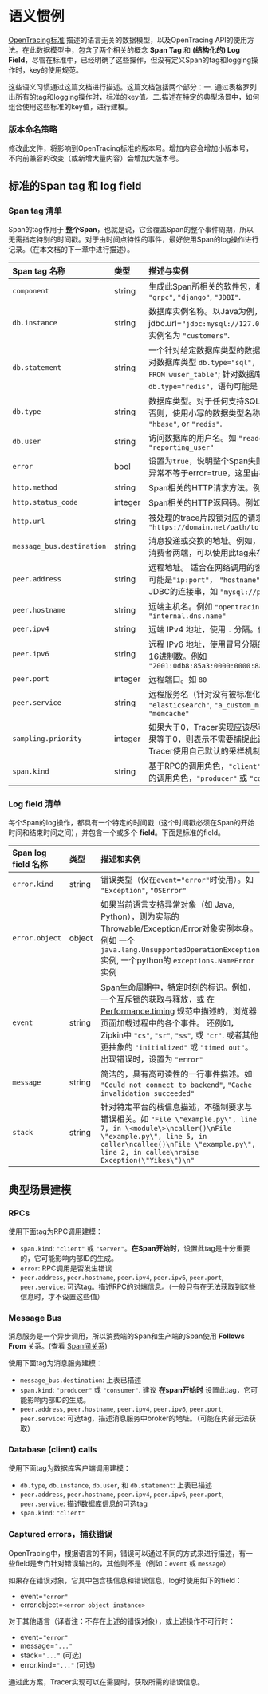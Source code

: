 # 语义惯例

[OpenTracing标准](./specification.md) 描述的语言无关的数据模型，以及OpenTracing API的使用方法。在此数据模型中，包含了两个相关的概念 **Span Tag** 和 **(结构化的) Log Field**，尽管在标准中，已经明确了这些操作，但没有定义Span的tag和logging操作时，key的使用规范。

这些语义习惯通过这篇文档进行描述。这篇文档包括两个部分：一. 通过表格罗列出所有的tag和logging操作时，标准的key值。二.描述在特定的典型场景中，如何组合使用这些标准的key值，进行建模。

### 版本命名策略

修改此文件，将影响到OpenTracing标准的版本号。增加内容会增加小版本号，不向前兼容的改变（或新增大量内容）会增加大版本号。

## 标准的Span tag 和 log field

### Span tag 清单

Span的tag作用于 **整个Span**，也就是说，它会覆盖Span的整个事件周期，所以无需指定特别的时间戳。对于由时间点特性的事件，最好使用Span的log操作进行记录。（在本文档的下一章中进行描述）。

| Span tag 名称 | 类型 | 描述与实例 |
|:--------------|:-----|:-------------------|
| `component` | string  | 生成此Span所相关的软件包，框架，类库或模块。如 `"grpc"`, `"django"`, `"JDBI"`. |
| `db.instance` | string | 数据库实例名称。以Java为例，如果 jdbc.url=`"jdbc:mysql://127.0.0.1:3306/customers"`，实例名为 `"customers"`. |
| `db.statement` | string | 一个针对给定数据库类型的数据库访问语句。例如， 针对数据库类型 `db.type="sql"`，语句可能是 `"SELECT * FROM wuser_table"`; 针对数据库类型为 `db.type="redis"`，语句可能是 `"SET mykey 'WuValue'"`. |
| `db.type` | string | 数据库类型。对于任何支持SQL的数据库，取值为 `"sql"`. 否则，使用小写的数据类型名称，如 `"cassandra"`, `"hbase"`, or `"redis"`. |
| `db.user` | string | 访问数据库的用户名。如 `"readonly_user"` 或 `"reporting_user"` |
| `error` | bool | 设置为`true`，说明整个Span失败。译者注：Span内发生异常不等于error=true，这里由被监控的应用系统决定 |
| `http.method` | string | Span相关的HTTP请求方法。例如 `"GET"`, `"POST"` |
| `http.status_code` | integer | Span相关的HTTP返回码。例如 200, 503, 404 |
| `http.url` | string | 被处理的trace片段锁对应的请求URL。 例如 `"https://domain.net/path/to?resource=here"` |
| `message_bus.destination` | string | 消息投递或交换的地址。例如，在Kafka中，在生产者或消费者两端，可以使用此tag来存储`"topic name"`。|
| `peer.address` | string | 远程地址。 适合在网络调用的客户端使用。存储的内容可能是`"ip:port"`， `"hostname"`，域名，甚至是一个JDBC的连接串，如 `"mysql://prod-db:3306"` |
| `peer.hostname` | string | 远端主机名。例如 `"opentracing.io"`, `"internal.dns.name"` |
| `peer.ipv4` | string | 远端 IPv4 地址，使用 `.` 分隔。例如 `"127.0.0.1"` |
| `peer.ipv6` | string | 远程 IPv6 地址，使用冒号分隔的元祖，每个元素为4位16进制数。例如 `"2001:0db8:85a3:0000:0000:8a2e:0370:7334"` |
| `peer.port` | integer | 远程端口。如 `80` |
| `peer.service` | string | 远程服务名（针对没有被标准化定义的`"service"`）。例如 `"elasticsearch"`, `"a_custom_microservice"`, `"memcache"` |
| `sampling.priority` | integer | 如果大于0，Tracer实现应该尽可能捕捉这个调用链。如果等于0，则表示不需要捕捉此调用链。如不存在，Tracer使用自己默认的采样机制。|
| `span.kind` | string | 基于RPC的调用角色，`"client"` 或 `"server"`. 基于消息的调用角色，`"producer"` 或 `"consumer"`|

### Log field 清单

每个Span的log操作，都具有一个特定的时间戳（这个时间戳必须在Span的开始时间和结束时间之间），并包含一个或多个 **field**。下面是标准的field。

| Span log field 名称 | 类型    | 描述和实例 |
|:--------------------|:--------|:-------------------|
| `error.kind` | string | 错误类型（仅在`event="error"`时使用）。如 `"Exception"`, `"OSError"` |
| `error.object` | object | 如果当前语言支持异常对象（如 Java, Python），则为实际的Throwable/Exception/Error对象实例本身。例如 一个 `java.lang.UnsupportedOperationException` 实例, 一个python的 `exceptions.NameError` 实例 |
| `event` | string | Span生命周期中，特定时刻的标识。例如，一个互斥锁的获取与释放，或 在[Performance.timing](https://developer.mozilla.org/en-US/docs/Web/API/PerformanceTiming) 规范中描述的，浏览器页面加载过程中的各个事件。 还例如，Zipkin中 `"cs"`, `"sr"`, `"ss"`, 或 `"cr"`. 或者其他更抽象的 `"initialized"` 或 `"timed out"`。出现错误时，设置为 `"error"` |
| `message` | string | 简洁的，具有高可读性的一行事件描述。如 `"Could not connect to backend"`, `"Cache invalidation succeeded"` |
| `stack` | string | 针对特定平台的栈信息描述，不强制要求与错误相关。如 `"File \"example.py\", line 7, in \<module\>\ncaller()\nFile \"example.py\", line 5, in caller\ncallee()\nFile \"example.py\", line 2, in callee\nraise Exception(\"Yikes\")\n"` |

## 典型场景建模

### RPCs

使用下面tag为RPC调用建模：

- `span.kind`: `"client"` 或 `"server"`。**在Span开始时**，设置此tag是十分重要的，它可能影响内部ID的生成。
- `error`: RPC调用是否发生错误
- `peer.address`, `peer.hostname`, `peer.ipv4`, `peer.ipv6`, `peer.port`, `peer.service`: 可选tag。描述RPC的对端信息。（一般只有在无法获取到这些信息时，才不设置这些值）

### Message Bus

消息服务是一个异步调用，所以消费端的Span和生产端的Span使用 **Follows From** 关系。(查看 [Span间关系](./specification.md#references-between-spans))

使用下面tag为消息服务建模：

- `message_bus.destination`: 上表已描述
- `span.kind`: `"producer"` 或 `"consumer"`. 建议 **在span开始时** 设置此tag，它可能影响内部ID的生成。
- `peer.address`, `peer.hostname`, `peer.ipv4`, `peer.ipv6`, `peer.port`, `peer.service`: 可选tag，描述消息服务中broker的地址。（可能在内部无法获取）

### Database (client) calls

使用下面tag为数据库客户端调用建模：

- `db.type`, `db.instance`, `db.user`, 和 `db.statement`: 上表已描述
- `peer.address`, `peer.hostname`, `peer.ipv4`, `peer.ipv6`, `peer.port`, `peer.service`: 描述数据库信息的可选tag
- `span.kind`: `"client"`

### Captured errors，捕获错误

OpenTracing中，根据语言的不同，错误可以通过不同的方式来进行描述，有一些field是专门针对错误输出的，其他则不是（例如：`event` 或 `message`）

如果存在错误对象，它其中包含栈信息和错误信息，log时使用如下的field：

- event=`"error"`
- error.object=`<error object instance>`

对于其他语言（译者注：不存在上述的错误对象），或上述操作不可行时：

- event=`"error"`
- message=`"..."`
- stack=`"..."` (可选)
- error.kind=`"..."` (可选)

通过此方案，Tracer实现可以在需要时，获取所需的错误信息。
